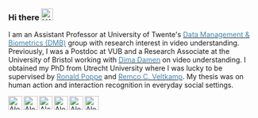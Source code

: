 ### Hi there <img src="https://user-images.githubusercontent.com/33700292/101157406-eec79080-35de-11eb-9543-5c57727a309b.gif" alt="Wave Emoji"  width="24px" height="24px" />

I am an Assistant Professor at University of Twente's <a href="https://www.utwente.nl/en/eemcs/dmb/" target="_blank"><font color="#3c84b0"> Data Management &amp; Biometrics (DMB)</font></a> group with research interest in video understanding. Previously, I was a Postdoc at VUB and a Research Associate at the University of Bristol working with <a href="https://dimadamen.github.io/" target="_blank"><font color="#3c84b0"> Dima Damen</font></a> on video understanding. I obtained my PhD from Utrecht University where I was lucky to be supervised by <a href="https://rpoppe.wordpress.com/" target="_blank"><font color="#3c84b0"> Ronald Poppe</font></a> and <a href="https://webspace.science.uu.nl/~veltk101/" target="_blank"><font color="#3c84b0"> Remco C. Veltkamp</font></a>. My thesis was on human action and interaction recognition in everyday social settings.

<a href="https://alexandrosstergiou.github.io"  target="_blank" rel="noopener noreferrer">
<picture>
  <source media="(prefers-color-scheme: dark)" srcset="https://github.com/alexandrosstergiou/alexandrosstergiou/blob/master/svgs/icon-invert.svg">
  <source media="(prefers-color-scheme: light)" srcset="https://github.com/alexandrosstergiou/alexandrosstergiou/blob/master/svgs/icon.svg">
  <img align="left" alt="Alex Stergiou | webpage" height="28px">
</picture>
</a>

<a href="https://scholar.google.com/citations?user=_E_Zs3kAAAAJ&hl=en"  target="_blank" rel="noopener noreferrer">
<picture>
  <source media="(prefers-color-scheme: dark)" srcset="https://raw.githubusercontent.com/alexandrosstergiou/alexandrosstergiou/master/svgs/google-scholar-inverted.svg">
  <source media="(prefers-color-scheme: light)" srcset="https://raw.githubusercontent.com/alexandrosstergiou/alexandrosstergiou/master/svgs/google-scholar.svg">
  <img align="left" alt="Alex Stergiou | google scholar" height="28px">
</picture>
</a>

<a href="https://people.utwente.nl/a.g.stergiou"  target="_blank" rel="noopener noreferrer">
<picture>
  <source media="(prefers-color-scheme: dark)" srcset="https://github.com/alexandrosstergiou/alexandrosstergiou/blob/master/svgs/ut.svg">
  <source media="(prefers-color-scheme: light)" srcset="https://github.com/alexandrosstergiou/alexandrosstergiou/blob/master/svgs/UT_b.png">
  <img align="left" alt="Alex Stergiou | UT webpage" height="27px">
</picture>
</a>

<a href="https://huggingface.co/astergiou"  target="_blank" rel="noopener noreferrer">
<picture>
  <source media="(prefers-color-scheme: dark)" srcset="https://raw.githubusercontent.com/alexandrosstergiou/alexandrosstergiou/master/svgs/hf-transparent-inverted.svg">
  <source media="(prefers-color-scheme: light)" srcset="https://raw.githubusercontent.com/alexandrosstergiou/alexandrosstergiou/master/svgs/hf-transparent.svg">
  <img align="left" alt="Alex Stergiou | HuggingFace" height="28px">
</picture>
</a>

<a href="https://twitter.com/_alexstergiou"  target="_blank" rel="noopener noreferrer">
<picture>
  <source media="(prefers-color-scheme: dark)" srcset="https://raw.githubusercontent.com/alexandrosstergiou/alexandrosstergiou/master/svgs/x-twitter-inverted.svg">
  <source media="(prefers-color-scheme: light)" srcset="https://raw.githubusercontent.com/alexandrosstergiou/alexandrosstergiou/master/svgs/x-twitter.svg">
  <img align="left" alt="Alex Stergiou | Twitter X" height="28px">
</picture>
</a>

<a href="https://www.linkedin.com/in/alex-stergiou-b06a17128/"  target="_blank" rel="noopener noreferrer">
<picture>
  <source media="(prefers-color-scheme: dark)" srcset="https://raw.githubusercontent.com/alexandrosstergiou/alexandrosstergiou/master/svgs/linkedin-in-inverted.svg">
  <source media="(prefers-color-scheme: light)" srcset="https://raw.githubusercontent.com/alexandrosstergiou/alexandrosstergiou/master/svgs/linkedin-in.svg">
  <img align="left" alt="Alex Stergiou | Linkedin" height="28px">
</picture>
</a>


